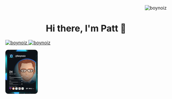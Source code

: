 <p align="right"> <img src="https://komarev.com/ghpvc/?username=boynoiz&label=Profile%20views&color=0e75b6&style=flat" alt="boynoiz" /></p>
<h1 align="center">Hi there,  I'm Patt 👋</h1>

<p align="left">
  <a href="https://github.com/boynoiz?tab=repositories">
    <img src="https://github-readme-stats.vercel.app/api/top-langs?username=boynoiz&show_icons=true&locale=en&layout=compact&theme=codeSTACKr" alt="boynoiz" width="20%"/>
  <a/>
  <a href="https://github.com/boynoiz/github-readme-stats">
     <img src="https://github-readme-stats.vercel.app/api?username=boynoiz&show_icons=true&theme=codeSTACKr" alt="boynoiz">
   </a>
</p> 
<p align="cennter">
<a href="https://app.daily.dev/boynoiz"><img src="https://raw.githubusercontent.com/boynoiz/boynoiz/main/devcard.svg" width="20%" alt="Patt's Dev Card"/></a>
</p>

